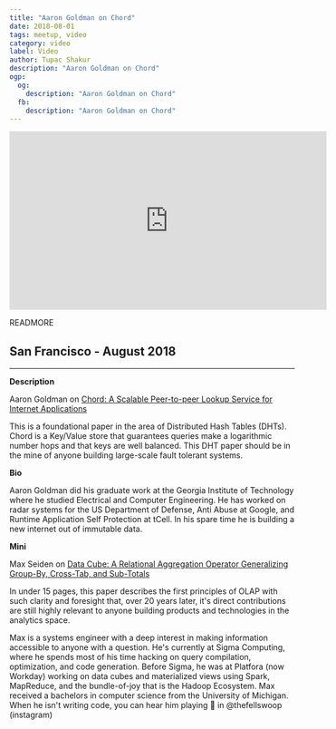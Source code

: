 ```yaml
---
title: "Aaron Goldman on Chord"
date: 2018-08-01
tags: meetup, video
category: video
label: Video
author: Tupac Shakur
description: "Aaron Goldman on Chord"
ogp:
  og:
    description: "Aaron Goldman on Chord"
  fb:
    description: "Aaron Goldman on Chord"
---
```


<iframe class="video" width="560" height="315" src="https://www.youtube.com/embed/mtfnCBJCROE" frameborder="0" allowfullscreen></iframe>

READMORE

## San Francisco - August 2018

****

**Description**

Aaron Goldman on [Chord: A Scalable Peer-to-peer Lookup Service for Internet Applications](https://www.cc.gatech.edu/classes/AY2007/cs7260_spring/papers/chord.pdf)

This is a foundational paper in the area of Distributed Hash Tables (DHTs). Chord is a Key/Value store that guarantees queries make a logarithmic number hops and that keys are well balanced. This DHT paper should be in the mine of anyone building large-scale fault tolerant systems.

**Bio**

Aaron Goldman did his graduate work at the Georgia Institute of Technology where he studied Electrical and Computer Engineering. He has worked on radar systems for the US Department of Defense, Anti Abuse at Google, and Runtime Application Self Protection at tCell. In his spare time he is building a new internet out of immutable data.

**Mini**

Max Seiden on [Data Cube: A Relational Aggregation Operator Generalizing Group-By, Cross-Tab, and Sub-Totals](https://arxiv.org/pdf/cs/0701155.pdf)

In under 15 pages, this paper describes the first principles of OLAP with such clarity and foresight that, over 20 years later, it's direct contributions are still highly relevant to anyone building products and technologies in the analytics space.

Max is a systems engineer with a deep interest in making information accessible to anyone with a question. He's currently at Sigma Computing, where he spends most of his time hacking on query compilation, optimization, and code generation. Before Sigma, he was at Platfora (now Workday) working on data cubes and materialized views using Spark, MapReduce, and the bundle-of-joy that is the Hadoop Ecosystem. Max received a bachelors in computer science from the University of Michigan. When he isn't writing code, you can hear him playing 🎷 in @thefellswoop (instagram)
